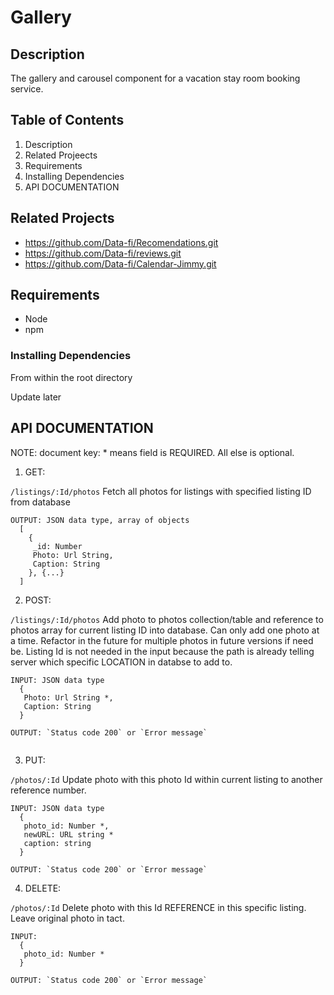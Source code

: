 # Gallery

## Description
The gallery and carousel component for a vacation stay room booking service. 

## Table of Contents
1. Description
2. Related Projeects
3. Requirements
4. Installing Dependencies
5. API DOCUMENTATION

## Related Projects
  - https://github.com/Data-fi/Recomendations.git
  - https://github.com/Data-fi/reviews.git
  - https://github.com/Data-fi/Calendar-Jimmy.git

## Requirements
- Node 
- npm 

### Installing Dependencies
From within the root directory

Update later

## API DOCUMENTATION
NOTE: document key: * means field is REQUIRED. All else is optional.

1. GET:

`/listings/:Id/photos`
Fetch all photos for listings with specified listing ID from database
``` 
OUTPUT: JSON data type, array of objects
  [
    {
     _id: Number
     Photo: Url String,
     Caption: String
    }, {...}
  ]
```

2. POST:

`/listings/:Id/photos`
Add photo to photos collection/table and reference to photos array for current listing ID into database. 
Can only add one photo at a time. Refactor in the future for multiple photos in future versions if need be.
Listing Id is not needed in the input because the path is already telling server which specific LOCATION in databse to add to.

``` 
INPUT: JSON data type
  {
   Photo: Url String *,
   Caption: String
  }
  
OUTPUT: `Status code 200` or `Error message`
  
```

3. PUT:

`/photos/:Id`
Update photo with this photo Id within current listing to another reference number. 

```
INPUT: JSON data type
  {
   photo_id: Number *, 
   newURL: URL string *
   caption: string
  }

OUTPUT: `Status code 200` or `Error message`
```

4. DELETE: 

`/photos/:Id`
Delete photo with this Id REFERENCE in this specific listing. Leave original photo in tact. 

```
INPUT:
  {
   photo_id: Number *
  }

OUTPUT: `Status code 200` or `Error message`

```

